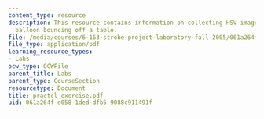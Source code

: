 ```yaml
---
content_type: resource
description: This resource contains information on collecting HSV images of a water
  balloon bouncing off a table.
file: /media/courses/6-163-strobe-project-laboratory-fall-2005/061a264fe0581deddfb59088c911491f_practcl_exercise.pdf
file_type: application/pdf
learning_resource_types:
- Labs
ocw_type: OCWFile
parent_title: Labs
parent_type: CourseSection
resourcetype: Document
title: practcl_exercise.pdf
uid: 061a264f-e058-1ded-dfb5-9088c911491f
---
```

